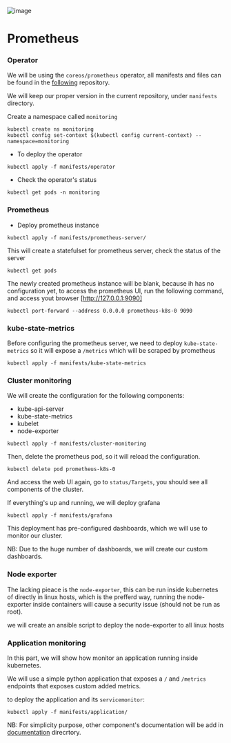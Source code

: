 ![image](images/prometheus-logo.png)

# Prometheus 

### Operator

We will be using the `coreos/prometheus` operator, all manifests and files can be found in the [following](https://github.com/prometheus-operator) repository.

We will keep our proper version in the current repository, under `manifests` directory.

Create a namespace called `monitoring`

```
kubectl create ns monitoring
kubectl config set-context $(kubectl config current-context) --namespace=monitoring
```

* To deploy the operator

```
kubectl apply -f manifests/operator
```

* Check the operator's status

```
kubectl get pods -n monitoring
```

### Prometheus

* Deploy  prometheus instance

```
kubectl apply -f manifests/prometheus-server/
```

This will create a statefulset for prometheus server, check the status of the server

```
kubectl get pods
```

The newly created prometheus instance will be blank, because ih has no configuration yet, to access the prometheus UI, run the following command, and access yout browser [http://127.0.0.1:9090]

```
kubectl port-forward --address 0.0.0.0 prometheus-k8s-0 9090
```

### kube-state-metrics

Before configuring the prometheus server, we need to deploy `kube-state-metrics` so it will expose a `/metrics` which will be scraped by prometheus

```
kubectl apply -f manifests/kube-state-metrics
```

### Cluster monitoring

We will create the configuration for the following components:

* kube-api-server
* kube-state-metrics
* kubelet
* node-exporter
  
```
kubectl apply -f manifests/cluster-monitoring
```

Then, delete the prometheus pod, so it will reload the configuration.

```
kubectl delete pod prometheus-k8s-0
```

And access the web UI again, go to `status/Targets`, you should see all components of the cluster.

If everything's up and running, we will deploy grafana

```
kubectl apply -f manifests/grafana
```

This deployment has pre-configured dashboards, which we will use to monitor our cluster.

NB: Due to the huge number of dashboards, we will create our custom dashboards.

### Node exporter

The lacking pieace is the `node-exporter`, this can be run inside kubernetes of directly in linux hosts, which is the prefferd way, running the node-exporter inside containers will cause a security issue (should not be run as root).

we will create an ansible script to deploy the node-exporter to all linux hosts

### Application monitoring

In this part, we will show how monitor an application running inside kubernetes.

We will use a simple python application that exposes a `/` and `/metrics` endpoints that exposes custom added metrics.

to deploy the application and its `servicemonitor`:

```
kubectl apply -f manifests/application/
```

NB: For simplicity purpose, other component's documentation will be add in [documentation](documentation) direcrtory.
